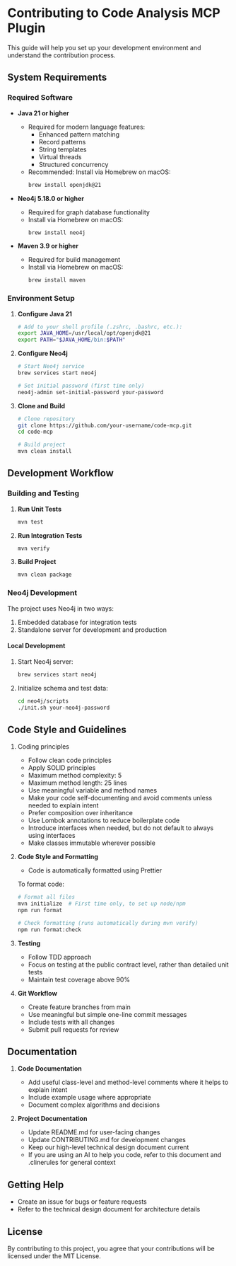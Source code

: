 # Contributing to Code Analysis MCP Plugin

This guide will help you set up your development environment and understand the contribution process.

## System Requirements

### Required Software

- **Java 21 or higher**

  - Required for modern language features:
    - Enhanced pattern matching
    - Record patterns
    - String templates
    - Virtual threads
    - Structured concurrency
  - Recommended: Install via Homebrew on macOS:
    ```bash
    brew install openjdk@21
    ```

- **Neo4j 5.18.0 or higher**

  - Required for graph database functionality
  - Install via Homebrew on macOS:
    ```bash
    brew install neo4j
    ```

- **Maven 3.9 or higher**
  - Required for build management
  - Install via Homebrew on macOS:
    ```bash
    brew install maven
    ```

### Environment Setup

1. **Configure Java 21**

   ```bash
   # Add to your shell profile (.zshrc, .bashrc, etc.):
   export JAVA_HOME=/usr/local/opt/openjdk@21
   export PATH="$JAVA_HOME/bin:$PATH"
   ```

2. **Configure Neo4j**

   ```bash
   # Start Neo4j service
   brew services start neo4j

   # Set initial password (first time only)
   neo4j-admin set-initial-password your-password
   ```

3. **Clone and Build**

   ```bash
   # Clone repository
   git clone https://github.com/your-username/code-mcp.git
   cd code-mcp

   # Build project
   mvn clean install
   ```

## Development Workflow

### Building and Testing

1. **Run Unit Tests**

   ```bash
   mvn test
   ```

2. **Run Integration Tests**

   ```bash
   mvn verify
   ```

3. **Build Project**
   ```bash
   mvn clean package
   ```

### Neo4j Development

The project uses Neo4j in two ways:

1. Embedded database for integration tests
2. Standalone server for development and production

#### Local Development

1. Start Neo4j server:

   ```bash
   brew services start neo4j
   ```

2. Initialize schema and test data:
   ```bash
   cd neo4j/scripts
   ./init.sh your-neo4j-password
   ```

## Code Style and Guidelines

1. Coding principles

   - Follow clean code principles
   - Apply SOLID principles
   - Maximum method complexity: 5
   - Maximum method length: 25 lines
   - Use meaningful variable and method names
   - Make your code self-documenting and avoid comments unless needed to explain intent
   - Prefer composition over inheritance
   - Use Lombok annotations to reduce boilerplate code
   - Introduce interfaces when needed, but do not default to always using interfaces
   - Make classes immutable wherever possible

2. **Code Style and Formatting**

   - Code is automatically formatted using Prettier

   To format code:

   ```bash
   # Format all files
   mvn initialize  # First time only, to set up node/npm
   npm run format

   # Check formatting (runs automatically during mvn verify)
   npm run format:check
   ```

3. **Testing**

   - Follow TDD approach
   - Focus on testing at the public contract level, rather than detailed unit tests
   - Maintain test coverage above 90%

4. **Git Workflow**
   - Create feature branches from main
   - Use meaningful but simple one-line commit messages
   - Include tests with all changes
   - Submit pull requests for review

## Documentation

1. **Code Documentation**

   - Add useful class-level and method-level comments where it helps to explain intent
   - Include example usage where appropriate
   - Document complex algorithms and decisions

2. **Project Documentation**
   - Update README.md for user-facing changes
   - Update CONTRIBUTING.md for development changes
   - Keep our high-level technical design document current
   - If you are using an AI to help you code, refer to this document and .clinerules for general context

## Getting Help

- Create an issue for bugs or feature requests
- Refer to the technical design document for architecture details

## License

By contributing to this project, you agree that your contributions will be licensed under the MIT License.
